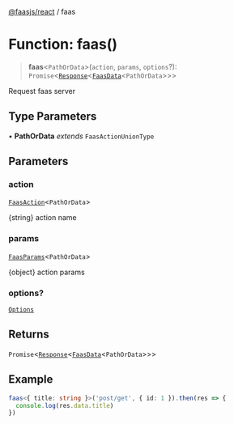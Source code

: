 [@faasjs/react](../README.md) / faas

# Function: faas()

> **faas**\<`PathOrData`\>(`action`, `params`, `options`?): `Promise`\<[`Response`](../classes/Response.md)\<[`FaasData`](../type-aliases/FaasData.md)\<`PathOrData`\>\>\>

Request faas server

## Type Parameters

• **PathOrData** *extends* `FaasActionUnionType`

## Parameters

### action

[`FaasAction`](../type-aliases/FaasAction.md)\<`PathOrData`\>

{string} action name

### params

[`FaasParams`](../type-aliases/FaasParams.md)\<`PathOrData`\>

{object} action params

### options?

[`Options`](../type-aliases/Options.md)

## Returns

`Promise`\<[`Response`](../classes/Response.md)\<[`FaasData`](../type-aliases/FaasData.md)\<`PathOrData`\>\>\>

## Example

```ts
faas<{ title: string }>('post/get', { id: 1 }).then(res => {
  console.log(res.data.title)
})
```
